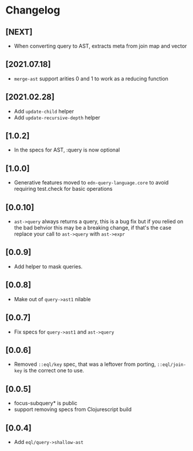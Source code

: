 # Changelog

## [NEXT]
- When converting query to AST, extracts meta from join map and vector

## [2021.07.18]
- `merge-ast` support arities 0 and 1 to work as a reducing function

## [2021.02.28]
- Add `update-child` helper
- Add `update-recursive-depth` helper

## [1.0.2]
- In the specs for AST, :query is now optional

## [1.0.0]
- Generative features moved to `edn-query-language.core` to avoid requiring test.check for basic operations

## [0.0.10]
- `ast->query` always returns a query, this is a bug fix but if you relied on the bad behvior this may be a breaking change, if that's the case replace your call to `ast->query` with `ast->expr`

## [0.0.9]
- Add helper to mask queries.

## [0.0.8]
- Make out of `query->ast1` nilable

## [0.0.7]
- Fix specs for `query->ast1` and `ast->query`

## [0.0.6]
- Removed `::eql/key` spec, that was a leftover from porting, `::eql/join-key` is the correct one to use.

## [0.0.5]
- focus-subquery* is public
- support removing specs from Clojurescript build

## [0.0.4]
- Add `eql/query->shallow-ast`

